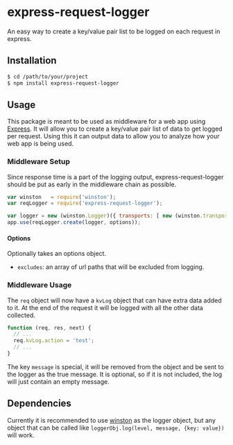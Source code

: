 # express-request-logger

An easy way to create a key/value pair list to be logged on each request in express.

## Installation

```` bash
$ cd /path/to/your/project
$ npm install express-request-logger
````

## Usage

This package is meant to be used as middleware for a web app using [Express](http://expressjs.com/). It will allow you to create a key/value pair list of data to get logged per request. Using this it can output data to allow you to analyze how your web app is being used.

### Middleware Setup

Since response time is a part of the logging output, express-request-logger should be put as early in the middleware chain as possible.

```` javascript
var winston   = require('winston');
var reqLogger = require('express-request-logger');

var logger = new (winston.Logger)({ transports: [ new (winston.transports.Console)() ] });
app.use(reqLogger.create(logger, options));
````

#### Options

Optionally takes an options object.

 - `excludes`: an array of url paths that will be excluded from logging.

### Middleware Usage

The `req` object will now have a `kvLog` object that can have extra data added to it. At the end of the request it will be logged with all the other data collected.

```` javascript
function (req, res, next) {
  // ...
  req.kvLog.action = 'test';
  // ...
}
````

The key ```message``` is special, it will be removed from the object and be sent to the logger as the true message. It is optional, so if it is not included, the log will just contain an empty message.

## Dependencies

Currently it is recommended to use [winston](https://github.com/flatiron/winston) as the logger object, but any object that can be called like `loggerObj.log(level, message, {key: value})` will work.
